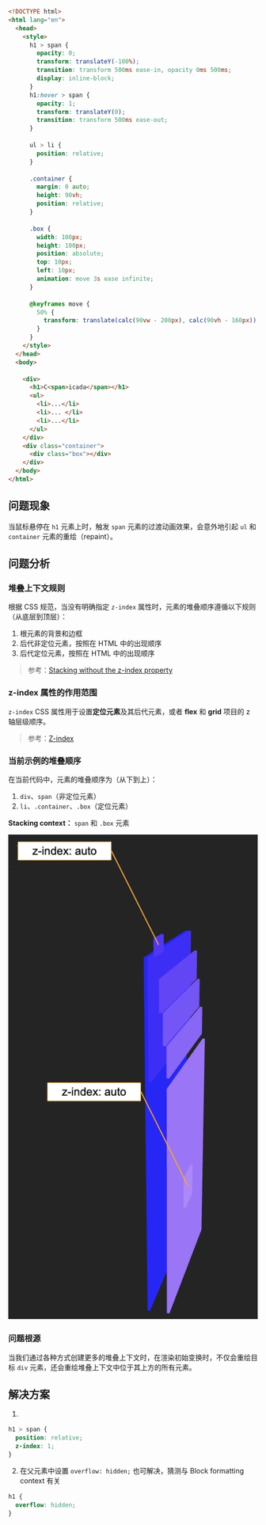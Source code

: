 ```html
<!DOCTYPE html>
<html lang="en">
  <head>
    <style>
      h1 > span {
        opacity: 0;
        transform: translateY(-100%);
        transition: transform 500ms ease-in, opacity 0ms 500ms;
        display: inline-block;
      }
      h1:hover > span {
        opacity: 1;
        transform: translateY(0);
        transition: transform 500ms ease-out;
      }

      ul > li {
        position: relative;
      }

      .container {
        margin: 0 auto;
        height: 90vh;
        position: relative;
      }

      .box {
        width: 100px;
        height: 100px;
        position: absolute;
        top: 10px;
        left: 10px;
        animation: move 3s ease infinite;
      }

      @keyframes move {
        50% {
          transform: translate(calc(90vw - 200px), calc(90vh - 160px));
        }
      }
    </style>
  </head>
  <body>

    <div>
      <h1>C<span>icada</span></h1>
      <ul>
        <li>...</li>
        <li>... </li>
        <li>...</li>
      </ul>
    </div>
    <div class="container">
      <div class="box"></div>
    </div>
  </body>
</html>
```

## 问题现象

当鼠标悬停在 `h1` 元素上时，触发 `span` 元素的过渡动画效果，会意外地引起 `ul` 和 `container` 元素的重绘（repaint）。

## 问题分析

### 堆叠上下文规则

根据 CSS 规范，当没有明确指定 `z-index` 属性时，元素的堆叠顺序遵循以下规则（从底层到顶层）：

1. 根元素的背景和边框
2. 后代非定位元素，按照在 HTML 中的出现顺序
3. 后代定位元素，按照在 HTML 中的出现顺序

> 参考：[Stacking without the z-index property](https://developer.mozilla.org/en-US/docs/Web/CSS/CSS_positioned_layout/Stacking_without_z-index?utm_source=chatgpt.com)

### z-index 属性的作用范围

`z-index` CSS 属性用于设置**定位元素**及其后代元素，或者 **flex** 和 **grid** 项目的 z 轴层级顺序。

> 参考：[Z-index](https://developer.mozilla.org/en-US/docs/Web/CSS/z-index)

### 当前示例的堆叠顺序

在当前代码中，元素的堆叠顺序为（从下到上）：
1. `div`、`span`（非定位元素）
2. `li`、`.container`、`.box`（定位元素）

**Stacking context：** `span` 和 `.box` 元素

![堆叠顺序示意图](/images/staking.png)

### 问题根源

当我们通过各种方式创建更多的堆叠上下文时，在渲染初始变换时，不仅会重绘目标 `div` 元素，还会重绘堆叠上下文中位于其上方的所有元素。

## 解决方案

1. 
```css
h1 > span {
  position: relative;
  z-index: 1;
}
```

2. 在父元素中设置 `overflow: hidden;` 也可解决，猜测与 Block formatting context 有关
```css
h1 {
  overflow: hidden;
}
```